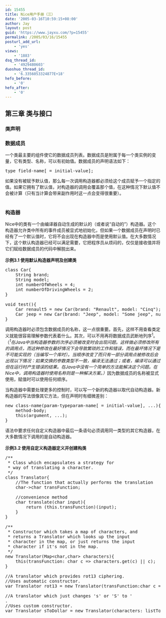 ```yaml
---
id: 15455
title: Nice用户手册（三）
date: '2005-03-16T10:59:15+08:00'
author: Jay
layout: post
guid: 'https://www.jayxu.com/?p=15455'
permalink: /2005/03/16/15455
posturl_add_url:
    - 'yes'
views:
    - '1883'
dsq_thread_id:
    - '4929480603'
duoshuo_thread_id:
    - '6.3356053324877E+18'
hefo_before:
    - '0'
hefo_after:
    - '0'
---
```


<!-- wp:heading -->
<h2>第三章 类与接口</h2>
<!-- /wp:heading -->

<!-- wp:heading {"level":3} -->
<h3>类声明</h3>
<!-- /wp:heading -->

<!-- wp:heading {"level":3} -->
<h3>数据成员</h3>
<!-- /wp:heading -->

<!-- wp:paragraph -->
<p>一个类最主要的组件使它的数据成员列表。数据成员是附属于每一个类实例的变量，它有类型、名称，可以有初始值。数据成员的声明语法如下：</p>
<!-- /wp:paragraph -->

<!-- wp:preformatted -->
<pre class="wp-block-preformatted">type field-name[ = initial-value];</pre>
<!-- /wp:preformatted -->

<!-- wp:paragraph -->
<p>如果没有被赋予默认值，那么每一次调用构造器都必须给这个成员赋予一个指定的值。如果它拥有了默认值，对构造器的调用会覆盖那个值，在这种情况下默认值不会被计算（只有当计算会带来副作用时这一点会变得很重要）。<br>&nbsp;</p>
<!-- /wp:paragraph -->

<!-- wp:heading {"level":3} -->
<h3>构造器</h3>
<!-- /wp:heading -->

<!-- wp:paragraph -->
<p>Nice中的类有一个由编译器自动生成的默认的（或者说“自动的”）构造器。这个构造器允许类中所有的事件成员被显式地初始化，但如果一个数据成员在声明时已经有了一个默认值时，它将不会出现在构造器中而是使用默认值。在大多数情况下，这个默认构造器已经可以满足需要，它把程序员从烦闷的，仅仅是接收值并将它们赋给数据成员的代码中解脱出来。<br>&nbsp;<br><strong>示例3.1 使用默认构造器声明及创建类</strong></p>
<!-- /wp:paragraph -->

<!-- wp:preformatted {"className":"lang:java decode:1"} -->
<pre class="wp-block-preformatted lang:java decode:1">class Car{
    String brand;
    String model;
    int numberOfWheels = 4;
    int numberOfDrivingWheels = 2;
}

void test(){
    Car renault5 = new Car(brand: "Renault", model: "Cinq");
    Car jeep = new Car(brand: "Jeep", model: "Some jeep", numberOfDrivingWheels: 4);
}</pre>
<!-- /wp:preformatted -->

<!-- wp:paragraph -->
<p>调用构造器时必须包含数据成员的名称，这一点很重要。首先，这样不用查看类定义就能很容易理解参数代表着什么。其次，可以不用再将数据成员武断地列序<sup>1</sup>。（<em><sup>1</sup>在Java中当构造器参数的次序必须被改变时会出现问题。这样做必须修改所有的调用点，而这种修改在最好情况下会导致繁琐的工作和错误，而在最坏情况下是不可能实现的（当编写一个库时）。当顺序改变了而只有一部分调用点被修改后会出现以下情况：如果交换的参数类型不一致，编译无法通过；或者，编译可以通过但在运行时产生错误的结果。在Java中没有一个简单的方法能解决这个问题。在Nice中，调用构造器时使用名称则是一种解决方案。）</em>因为数据成员的名称被显式使用，赋值时可以使用任何顺序。</p>
<!-- /wp:paragraph -->

<!-- wp:paragraph -->
<p>当构造器中需要处理更多的控制时，可以写一个新的构造器以取代自动构造器。新构造器的写法很像其它方法，但在声明时有细微差别：</p>
<!-- /wp:paragraph -->

<!-- wp:preformatted -->
<pre class="wp-block-preformatted">new class-name(param-typeparam-name[ = initial-value], ...){
    method-body;
    this(argument, ...);
}</pre>
<!-- /wp:preformatted -->

<!-- wp:paragraph -->
<p>语法中要求任何自定义构造器中最后一条语句必须调用同一类型的其它构造器，在大多数情况下调用的是自动构造器。<br>&nbsp;<br><strong>示例3.2 使用自定义构造器定义并创建构类</strong></p>
<!-- /wp:paragraph -->

<!-- wp:preformatted {"className":"lang:java decode:1"} -->
<pre class="wp-block-preformatted lang:java decode:1">/**
 * Class which encapsulates a strategy for
 * way of translating a character.
 */
class Translator{
    //The function that actually performs the translation
    char-&gt;char transFunction;

    //convenience method
    char translate(char input){
        return (this.transFunction)(input);
    }
}

/**
 * Constructor which takes a map of characters, and
 * returns a Translator which looks up the input
 * character in the map, or just returns the input
 * character if it's not in the map.
 */
new Translator(Map&lt;char,char&gt; characters){
    this(transFunction: char c =&gt; characters.get(c) || c);
}

//A translator which provides rot13 ciphering.
//Uses automatic constructor.
var Translator rot13 = new Translator(transFunction:char c =&gt; char(int(c) + 13));

//A translator which just changes 's' or 'S' to '
.
//Uses custom constructor.
var Translator sToDollar = new Translator(characters: listToMap([('s', '),('S', ')]));</pre>
<!-- /wp:preformatted -->